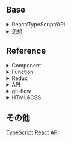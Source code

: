 ## Base
<details>
<summary>React/TypeScript/API</summary>

[React/TypeScript](https://qiita.com/yukisakakima/private/3d1d7f578875e0aee819)

</details>

<details>
<summary>思想</summary>

  [思想](https://qiita.com/yukisakakima/private/6c88ef8021efe6036377)

</details>

## Reference
<details>
  <summary>Component</summary>
  
  - [チームで同じような React コンポーネントを書く](https://zenn.dev/kazukix/articles/create-similar-react-components)

</details>

<details>
  <summary>Function</summary>

  - [const Hoge: React.FC<Props>=()=>って書いてたら思考停止系と言われたので調べた](https://zenn.dev/rgbkids/articles/d7691b6c852b42)
</details>

<details>
  <summary>Redux</summary>
  
- [ReduxでuseSelectorとuseDispatchを短いコードで覚える | React チュートリアル #React - Qiita](https://qiita.com/rh_/items/f3ad6037c13b4c9f33e1)

</details>

<details>
  <summary>API</summary>
  
- [【React】APIを実行する方法を整理してみた #React - Qiita](https://qiita.com/Skyryo/items/d5c714087a5d97a500f5)
- [HTTPメソッド4種類(GET,POST,PUT,DELETE)について概要と違いを理解する | エンジニアの参考書](https://developers-book.com/2020/07/20/140/)

</details>

<details>
  <summary>git-flow</summary>
  
- [Gitflow ワークフロー | Atlassian Git Tutorial](https://www.atlassian.com/ja/git/tutorials/comparing-workflows/gitflow-workflow#:~:text=Gitflow%20%E3%81%A8%E3%81%AF%E3%80%81%E3%83%95%E3%82%A3%E3%83%BC%E3%83%81%E3%83%A3%E3%83%BC%20%E3%83%96%E3%83%A9%E3%83%B3%E3%83%81,%E8%A6%8F%E6%A8%A1%E3%81%AA%E3%82%B3%E3%83%9F%E3%83%83%E3%83%88%E3%81%8C%E3%81%82%E3%82%8A%E3%81%BE%E3%81%99%E3%80%82)

</details>

<details>
  <summary>HTML&CSS</summary>
  
- [開発者向けのウェブ技術 | MDN](https://developer.mozilla.org/ja/docs/Web)

</details>

## その他
[TypeScript](https://qiita.com/yukisakakima/private/ac995d4f9433f0bcca6f)
[React](https://qiita.com/yukisakakima/private/d045632ebc78c02bc645)
[API](https://qiita.com/yukisakakima/private/15a5cf64f87ffa07b1a5)
